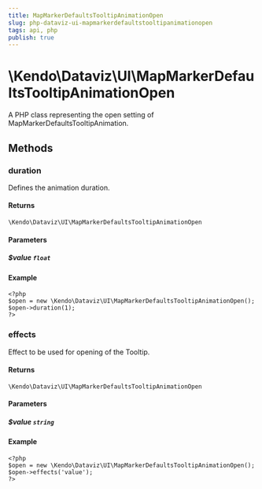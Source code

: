 ```yaml
---
title: MapMarkerDefaultsTooltipAnimationOpen
slug: php-dataviz-ui-mapmarkerdefaultstooltipanimationopen
tags: api, php
publish: true
---
```


# \Kendo\Dataviz\UI\MapMarkerDefaultsTooltipAnimationOpen

A PHP class representing the open setting of MapMarkerDefaultsTooltipAnimation.


## Methods

### duration
Defines the animation duration.

#### Returns
`\Kendo\Dataviz\UI\MapMarkerDefaultsTooltipAnimationOpen`

#### Parameters

##### $value `float`



#### Example 
    <?php
    $open = new \Kendo\Dataviz\UI\MapMarkerDefaultsTooltipAnimationOpen();
    $open->duration(1);
    ?>

### effects
Effect to be used for opening of the Tooltip.

#### Returns
`\Kendo\Dataviz\UI\MapMarkerDefaultsTooltipAnimationOpen`

#### Parameters

##### $value `string`



#### Example 
    <?php
    $open = new \Kendo\Dataviz\UI\MapMarkerDefaultsTooltipAnimationOpen();
    $open->effects('value');
    ?>

